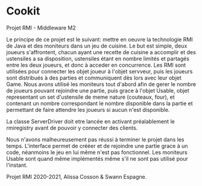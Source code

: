 # Cookit
Projet RMI - Middleware M2

Le principe de ce projet est le suivant: mettre en oeuvre la technologie RMI de Java et des moniteurs dans un jeu de cuisine. Le but est simple, deux joueurs s'affrontent, chacun ayant une recette de cuisine a accomplir et des ustensiles a sa disposition, ustensiles étant en nombre limités et partagés entre les deux joueurs, et donc à acceder en concurrence.
Les RMI sont utilisées pour connecter les objet joueur à l'objet servveur, puis les joueurs sont distribués à des parties et communiquent dès lors avec leur objet Game.
Nous avons utilisé les moniteurs tout d'abord afin de gerer le nombre de joueurs pouvant rejoindre une partie, puis grace à l'objet Usable, objet representant un set d'ustensile de meme nature (couteaux, four), et contenant un nombre correspondant le nombre disponible dans la partie et permettant de faire attendre les joueurs si aucun n'est disponible.

La classe ServerDriver doit etre lancée en activant préalablement le rmiregistry avant de pouvoir y connecter des clients.


Nous n'avons malheureusement pas réussi à terminer le projet dans les temps. L'interface permet de crééer et de rejoindre une partie grace à un code, néanmoins le jeu en lui même n'est pas fonctionnel. Les moniteurs Usable sont quand même implémentés même s'il ne sont pas utilisé pour l'instant.

Projet RMI 2020-2021, Alissa Cosson & Swann Espagne.

